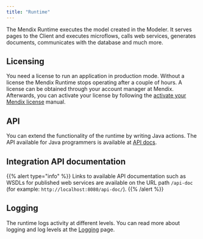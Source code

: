 ```yaml
---
title: "Runtime"
---
```



The Mendix Runtime executes the model created in the Modeler. It serves pages to the Client and executes microflows, calls web services, generates documents, communicates with the database and much more.

## Licensing

You need a license to run an application in production mode. Without a license the Mendix Runtime stops operating after a couple of hours. A license can be obtained through your account manager at Mendix. Afterwards, you can activate your license by following the [activate your Mendix license](/deployment/on-premises/activate-a-mendix-license-on-microsoft-windows) manual.

## API

You can extend the functionality of the runtime by writing Java actions. The API available for Java programmers is available at [API docs](https://apidocs.mendix.com/6/runtime/).

## Integration API documentation

{{% alert type="info" %}}
Links to available API documentation such as WSDLs for published web services are available on the URL path `/api-doc` (for example: `http://localhost:8080/api-doc/`).
{{% /alert %}}

## Logging

The runtime logs activity at different levels. You can read more about logging and log levels at the [Logging](logging) page.
